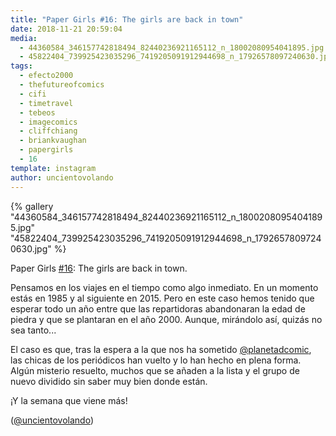 ```yaml
---
title: "Paper Girls #16: The girls are back in town"
date: 2018-11-21 20:59:04
media: 
  - 44360584_346157742818494_82440236921165112_n_18002080954041895.jpg
  - 45822404_739925423035296_7419205091912944698_n_17926578097240630.jpg
tags: 
  - efecto2000
  - thefutureofcomics
  - cifi
  - timetravel
  - tebeos
  - imagecomics
  - cliffchiang
  - briankvaughan
  - papergirls
  - 16
template: instagram
author: uncientovolando
---
```


{% gallery "44360584_346157742818494_82440236921165112_n_18002080954041895.jpg" "45822404_739925423035296_7419205091912944698_n_17926578097240630.jpg" %}

Paper Girls [#16](/etiquetas/16): The girls are back in town.

Pensamos en los viajes en el tiempo como algo inmediato. En un momento estás en 1985 y al siguiente en 2015. Pero en este caso hemos tenido que esperar todo un año entre que las repartidoras abandonaran la edad de piedra y que se plantaran en el año 2000. Aunque, mirándolo así, quizás no sea tanto...

El caso es que, tras la espera a la que nos ha sometido [@planetadcomic](https://instagram.com/planetadcomic), las chicas de los periódicos han vuelto y lo han hecho en plena forma. Algún misterio resuelto, muchos que se añaden a la lista y el grupo de nuevo dividido sin saber muy bien donde están.

¡Y la semana que viene más!

([@uncientovolando](https://instagram.com/uncientovolando))
